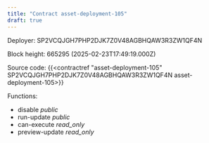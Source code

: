```yaml
---
title: "Contract asset-deployment-105"
draft: true
---
```

Deployer: SP2VCQJGH7PHP2DJK7Z0V48AGBHQAW3R3ZW1QF4N


 



Block height: 665295 (2025-02-23T17:49:19.000Z)

Source code: {{<contractref "asset-deployment-105" SP2VCQJGH7PHP2DJK7Z0V48AGBHQAW3R3ZW1QF4N asset-deployment-105>}}

Functions:

* disable _public_
* run-update _public_
* can-execute _read_only_
* preview-update _read_only_
